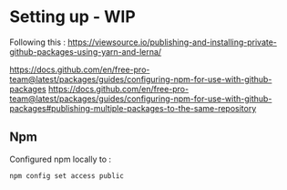 # Setting up - WIP

Following this :
https://viewsource.io/publishing-and-installing-private-github-packages-using-yarn-and-lerna/

https://docs.github.com/en/free-pro-team@latest/packages/guides/configuring-npm-for-use-with-github-packages
https://docs.github.com/en/free-pro-team@latest/packages/guides/configuring-npm-for-use-with-github-packages#publishing-multiple-packages-to-the-same-repository

## Npm

Configured npm locally to :

```
npm config set access public
```
